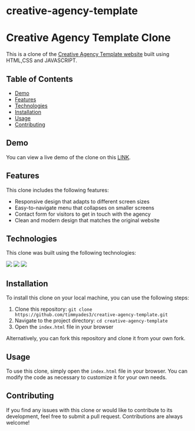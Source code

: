 # creative-agency-template
# Creative Agency Template Clone

This is a clone of the [Creative Agency Template website](http://creative-agency-template-20151.webflow.io/) built using HTML,CSS and JAVASCRIPT.

## Table of Contents

- [Demo](#demo)
- [Features](#features)
- [Technologies](#technologies)
- [Installation](#installation)
- [Usage](#usage)
- [Contributing](#contributing)


## Demo

You can view a live demo of the clone on this [LINK](https://creative-agency-temp.vercel.app).

## Features

This clone includes the following features:

- Responsive design that adapts to different screen sizes
- Easy-to-navigate menu that collapses on smaller screens
- Contact form for visitors to get in touch with the agency
- Clean and modern design that matches the original website

## Technologies

This clone was built using the following technologies:

![](https://img.shields.io/badge/HTML5-E34F26?style=for-the-badge&logo=html5&logoColor=white)
![](https://img.shields.io/badge/CSS3-1572B6?style=for-the-badge&logo=css3&logoColor=white)
![](https://img.shields.io/badge/JavaScript-F7DF1E?style=for-the-badge&logo=javascript&logoColor=black)

## Installation

To install this clone on your local machine, you can use the following steps:

1. Clone this repository: `git clone https://github.com/timmyades3/creative-agency-template.git`
2. Navigate to the project directory: `cd creative-agency-template`
3. Open the `index.html` file in your browser

Alternatively, you can fork this repository and clone it from your own fork.

## Usage

To use this clone, simply open the `index.html` file in your browser. You can modify the code as necessary to customize it for your own needs.

## Contributing

If you find any issues with this clone or would like to contribute to its development, feel free to submit a pull request. Contributions are always welcome!

